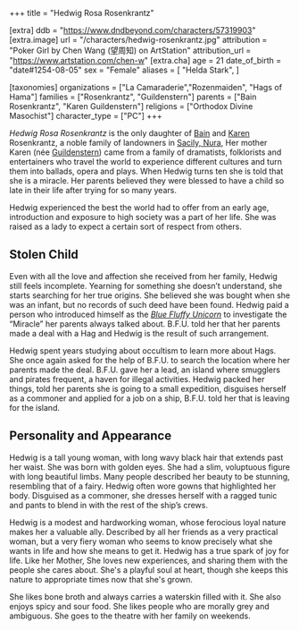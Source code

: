 +++
title = "Hedwig Rosa Rosenkrantz"

[extra]
ddb = "https://www.dndbeyond.com/characters/57319903"
[extra.image]
url = "/characters/hedwig-rosenkrantz.jpg"
attribution = "Poker Girl by Chen Wang (望周知) on ArtStation"
attribution_url = "https://www.artstation.com/chen-w"
[extra.cha]
age = 21
date_of_birth = "date#1254-08-05"
sex = "Female"
aliases = [
  "Helda Stark",
]

[taxonomies]
organizations = ["La Camaraderie","Rozenmaiden", "Hags of Hama"]
families = ["Rosenkrantz", "Guildenstern"]
parents = ["Bain Rosenkrantz", "Karen Guildenstern"]
religions = ["Orthodox Divine Masochist"]
character_type = ["PC"]
+++

_Hedwig Rosa Rosenkrantz_ is the only daughter of [Bain](@/characters/bain-rosenkrantz.md) and
[Karen](@/characters/karen-guildenstern.md) Rosenkrantz, a noble family of
landowners in [Sacily, Nura](@/locations/salicy.md), Her mother Karen (née
[Guildenstern](@/families/guildenstern.md)) came from a family of dramatists,
folklorists and entertainers who travel the world to experience different
cultures and turn them into ballads, opera and plays. When Hedwig turns ten she
is told that she is a miracle. Her parents believed they were blessed to have a
child so late in their life after trying for so many years.

Hedwig experienced the best the world had to offer from an early age,
introduction and exposure to high society was a part of her life. She was raised
as a lady to expect a certain sort of respect from others.

## Stolen Child

Even with all the love and affection she received from her family, Hedwig still
feels incomplete. Yearning for something she doesn’t understand, she starts
searching for her true origins. She believed she was bought when she was an
infant, but no records of such deed have been found. Hedwig paid a person who
introduced himself as the
_[Blue Fluffy Unicorn](@/characters/blue-fluffy-unicorn.md)_ to investigate the
“Miracle” her parents always talked about. B.F.U. told her that her parents made
a deal with a Hag and Hedwig is the result of such arrangement.

Hedwig spent years studying about occultism to learn more about Hags. She once
again asked for the help of B.F.U. to search the location where her parents made
the deal. B.F.U. gave her a lead, an island where smugglers and pirates
frequent, a haven for illegal activities. Hedwig packed her things, told her
parents she is going to a small expedition, disguises herself as a commoner and
applied for a job on a ship, B.F.U. told her that is leaving for the island.

## Personality and Appearance

Hedwig is a tall young woman, with long wavy black hair that extends past her
waist. She was born with golden eyes. She had a slim, voluptuous figure with
long beautiful limbs. Many people described her beauty to be stunning,
resembling that of a fairy. Hedwig often wore gowns that highlighted her body.
Disguised as a commoner, she dresses herself with a ragged tunic and pants to
blend in with the rest of the ship’s crews.

Hedwig is a modest and hardworking woman, whose ferocious loyal nature makes her
a valuable ally. Described by all her friends as a very practical woman, but a
very fiery woman who seems to know precisely what she wants in life and how she
means to get it. Hedwig has a true spark of joy for life. Like her Mother, She
loves new experiences, and sharing them with the people she cares about. She's a
playful soul at heart, though she keeps this nature to appropriate times now
that she's grown.

She likes bone broth and always carries a waterskin filled with it. She also
enjoys spicy and sour food. She likes people who are morally grey and ambiguous.
She goes to the theatre with her family on weekends.
